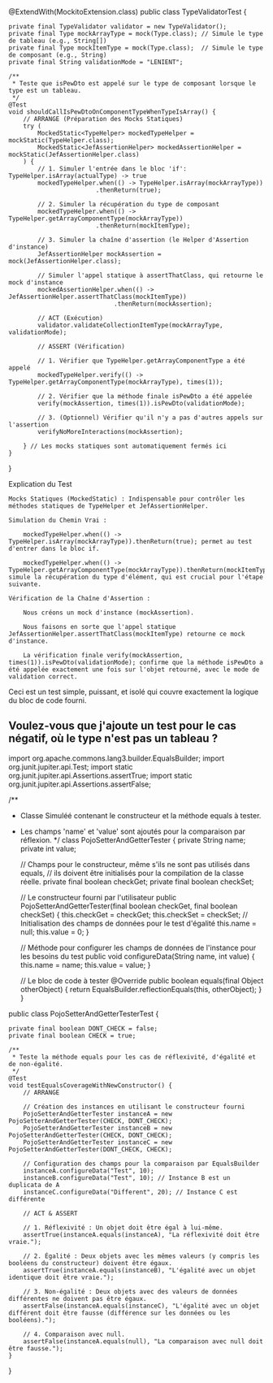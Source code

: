 @ExtendWith(MockitoExtension.class)
public class TypeValidatorTest {

    private final TypeValidator validator = new TypeValidator();
    private final Type mockArrayType = mock(Type.class); // Simule le type de tableau (e.g., String[])
    private final Type mockItemType = mock(Type.class);  // Simule le type de composant (e.g., String)
    private final String validationMode = "LENIENT";

    /**
     * Teste que isPewDto est appelé sur le type de composant lorsque le type est un tableau.
     */
    @Test
    void shouldCallIsPewDtoOnComponentTypeWhenTypeIsArray() {
        // ARRANGE (Préparation des Mocks Statiques)
        try (
            MockedStatic<TypeHelper> mockedTypeHelper = mockStatic(TypeHelper.class);
            MockedStatic<JefAssertionHelper> mockedAssertionHelper = mockStatic(JefAssertionHelper.class)
        ) {
            // 1. Simuler l'entrée dans le bloc 'if': TypeHelper.isArray(actualType) -> true
            mockedTypeHelper.when(() -> TypeHelper.isArray(mockArrayType))
                            .thenReturn(true);

            // 2. Simuler la récupération du type de composant
            mockedTypeHelper.when(() -> TypeHelper.getArrayComponentType(mockArrayType))
                            .thenReturn(mockItemType);

            // 3. Simuler la chaîne d'assertion (le Helper d'Assertion d'instance)
            JefAssertionHelper mockAssertion = mock(JefAssertionHelper.class);

            // Simuler l'appel statique à assertThatClass, qui retourne le mock d'instance
            mockedAssertionHelper.when(() -> JefAssertionHelper.assertThatClass(mockItemType))
                                 .thenReturn(mockAssertion);

            // ACT (Exécution)
            validator.validateCollectionItemType(mockArrayType, validationMode);

            // ASSERT (Vérification)
            
            // 1. Vérifier que TypeHelper.getArrayComponentType a été appelé
            mockedTypeHelper.verify(() -> TypeHelper.getArrayComponentType(mockArrayType), times(1));

            // 2. Vérifier que la méthode finale isPewDto a été appelée
            verify(mockAssertion, times(1)).isPewDto(validationMode);

            // 3. (Optionnel) Vérifier qu'il n'y a pas d'autres appels sur l'assertion
            verifyNoMoreInteractions(mockAssertion);

        } // Les mocks statiques sont automatiquement fermés ici
    }
}

Explication du Test

    Mocks Statiques (MockedStatic) : Indispensable pour contrôler les méthodes statiques de TypeHelper et JefAssertionHelper.

    Simulation du Chemin Vrai :

        mockedTypeHelper.when(() -> TypeHelper.isArray(mockArrayType)).thenReturn(true); permet au test d'entrer dans le bloc if.

        mockedTypeHelper.when(() -> TypeHelper.getArrayComponentType(mockArrayType)).thenReturn(mockItemType); simule la récupération du type d'élément, qui est crucial pour l'étape suivante.

    Vérification de la Chaîne d'Assertion :

        Nous créons un mock d'instance (mockAssertion).

        Nous faisons en sorte que l'appel statique JefAssertionHelper.assertThatClass(mockItemType) retourne ce mock d'instance.

        La vérification finale verify(mockAssertion, times(1)).isPewDto(validationMode); confirme que la méthode isPewDto a été appelée exactement une fois sur l'objet retourné, avec le mode de validation correct.

Ceci est un test simple, puissant, et isolé qui couvre exactement la logique du bloc de code fourni.

Voulez-vous que j'ajoute un test pour le cas négatif, où le type n'est pas un tableau ?
----------------
import org.apache.commons.lang3.builder.EqualsBuilder;
import org.junit.jupiter.api.Test;
import static org.junit.jupiter.api.Assertions.assertTrue;
import static org.junit.jupiter.api.Assertions.assertFalse;

/**
 * Classe Simuléé contenant le constructeur et la méthode equals à tester.
 * Les champs 'name' et 'value' sont ajoutés pour la comparaison par réflexion.
 */
class PojoSetterAndGetterTester {
    private String name;
    private int value;

    // Champs pour le constructeur, même s'ils ne sont pas utilisés dans equals,
    // ils doivent être initialisés pour la compilation de la classe réelle.
    private final boolean checkGet;
    private final boolean checkSet;
    
    // Le constructeur fourni par l'utilisateur
    public <T> PojoSetterAndGetterTester(final boolean checkGet, final boolean checkSet) {
        this.checkGet = checkGet;
        this.checkSet = checkSet;
        // Initialisation des champs de données pour le test d'égalité
        this.name = null;
        this.value = 0;
    }
    
    // Méthode pour configurer les champs de données de l'instance pour les besoins du test
    public void configureData(String name, int value) {
        this.name = name;
        this.value = value;
    }

    // Le bloc de code à tester
    @Override
    public boolean equals(final Object otherObject) {
       return EqualsBuilder.reflectionEquals(this, otherObject);
    }
}

public class PojoSetterAndGetterTesterTest {

    private final boolean DONT_CHECK = false;
    private final boolean CHECK = true;

    /**
     * Teste la méthode equals pour les cas de réflexivité, d'égalité et de non-égalité.
     */
    @Test
    void testEqualsCoverageWithNewConstructor() {
        // ARRANGE
        
        // Création des instances en utilisant le constructeur fourni
        PojoSetterAndGetterTester instanceA = new PojoSetterAndGetterTester(CHECK, DONT_CHECK);
        PojoSetterAndGetterTester instanceB = new PojoSetterAndGetterTester(CHECK, DONT_CHECK);
        PojoSetterAndGetterTester instanceC = new PojoSetterAndGetterTester(DONT_CHECK, CHECK);

        // Configuration des champs pour la comparaison par EqualsBuilder
        instanceA.configureData("Test", 10);
        instanceB.configureData("Test", 10); // Instance B est un duplicata de A
        instanceC.configureData("Different", 20); // Instance C est différente

        // ACT & ASSERT

        // 1. Réflexivité : Un objet doit être égal à lui-même.
        assertTrue(instanceA.equals(instanceA), "La réflexivité doit être vraie.");

        // 2. Égalité : Deux objets avec les mêmes valeurs (y compris les booléens du constructeur) doivent être égaux.
        assertTrue(instanceA.equals(instanceB), "L'égalité avec un objet identique doit être vraie.");
        
        // 3. Non-égalité : Deux objets avec des valeurs de données différentes ne doivent pas être égaux.
        assertFalse(instanceA.equals(instanceC), "L'égalité avec un objet différent doit être fausse (différence sur les données ou les booléens).");
        
        // 4. Comparaison avec null.
        assertFalse(instanceA.equals(null), "La comparaison avec null doit être fausse.");
    }
}
